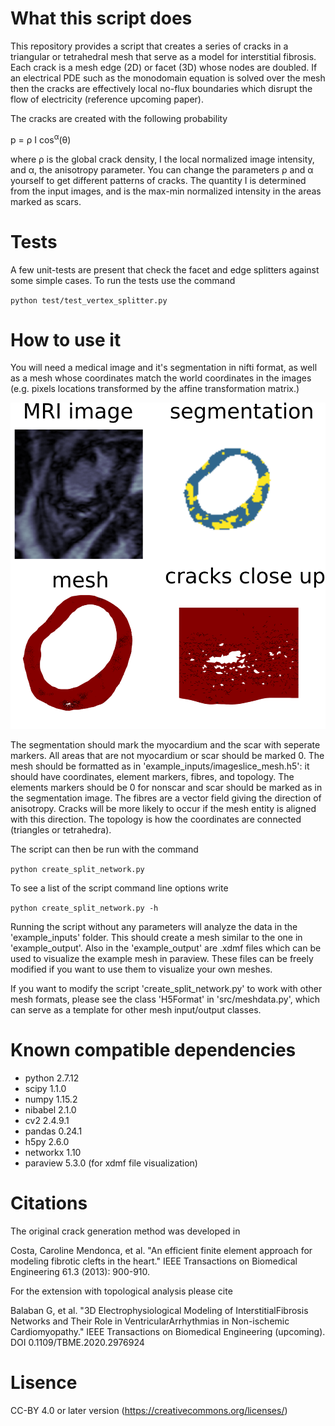 # What this script does
This repository provides a script that creates a series of cracks in a triangular or tetrahedral mesh that serve as a model for interstitial fibrosis. Each crack is a mesh edge (2D) or facet (3D) whose nodes are doubled.
If an electrical PDE such as the monodomain equation is solved over the mesh then the cracks are effectively
local no-flux boundaries which disrupt the flow of electricity (reference upcoming paper).

The cracks are created with the following probability

p = &rho; I cos<sup>&alpha;</sup>(&theta;)

where &rho; is the global crack density, I the local normalized image intensity, and &alpha;, the 
anisotropy parameter. You can change the parameters &rho; and &alpha; yourself to get different patterns of cracks. The quantity I is determined from the input images, and is the max-min normalized intensity in the areas marked as scars. 

# Tests
A few unit-tests are present that check the facet and edge splitters against some simple cases. To
run the tests use the command 

`python test/test_vertex_splitter.py`

# How to use it
You will need a medical image and it's segmentation in nifti format, as well as a mesh whose coordinates 
match the world coordinates in the images (e.g. pixels locations transformed by the affine transformation matrix.) 

![Example images](/images/example_ims.png)

The segmentation should mark the myocardium and the scar with seperate markers. All areas that are not myocardium or scar should be marked 0. The mesh should be formatted as in 'example_inputs/imageslice_mesh.h5': it should have coordinates, element markers, fibres, and topology. The elements markers should be 0 for nonscar and scar should be marked as in the segmentation image. The fibres are a vector field giving the direction of anisotropy. Cracks will be more likely to occur if the mesh entity is aligned with this direction. The topology is how the coordinates are connected (triangles or tetrahedra).

The script can then be run with the command

`python create_split_network.py`

To see a list of the script command line options write 

`python create_split_network.py -h`

Running the script without any parameters will analyze the data in the 'example_inputs' folder. This should 
create a mesh similar to the one in 'example_output'. Also in the 'example_output' are .xdmf files 
which can be used to visualize the example mesh in paraview. These files can be freely modified if you want to use
them to visualize your own meshes.  

If you want to modify the script 'create_split_network.py' to work with other mesh formats, please see the class 'H5Format' in 'src/meshdata.py', which can serve as a template for other mesh input/output classes.

# Known compatible dependencies

* python 2.7.12
* scipy 1.1.0
* numpy 1.15.2
* nibabel 2.1.0
* cv2 2.4.9.1
* pandas 0.24.1
* h5py 2.6.0
* networkx 1.10
* paraview 5.3.0 (for xdmf file visualization)

# Citations
The original crack generation method was developed in 

Costa, Caroline Mendonca, et al. "An efficient finite element approach for modeling fibrotic clefts in the heart." IEEE Transactions on Biomedical Engineering 61.3 (2013): 900-910.

For the extension with topological analysis please cite

Balaban G, et al. "3D Electrophysiological Modeling of InterstitialFibrosis Networks and Their Role in VentricularArrhythmias in Non-ischemic Cardiomyopathy." IEEE Transactions on Biomedical Engineering (upcoming).
DOI 0.1109/TBME.2020.2976924 


# Lisence 
CC-BY 4.0 or later version (https://creativecommons.org/licenses/)